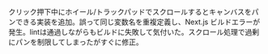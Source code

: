 クリック押下中にホイール/トラックパッドでスクロールするとキャンバスをパンできる実装を追加。誤って同じ変数名を重複定義し、Next.js ビルドエラーが発生。lintは通過しながらもビルドに失敗して気付いた。スクロール処理で過剰にパンを制限してしまったがすぐに修正。